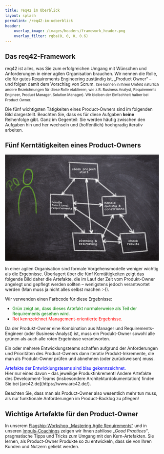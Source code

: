 ```yaml
---
title: req42 im Überblick
layout: splash
permalink: /req42-im-ueberblick
header:
    overlay_image: /images/headers/framework_header.png
    overlay_filter: rgba(0, 0, 0, 0.6)
---
```


<div class="framework" markdown="1"> 

## Das req42-Framework
req42 ist alles, was Sie zum erfolgreichen Umgang mit Wünschen und Anforderungen in einer agilen Organisation brauchen. Wir nennen die Rolle, die für gutes Requirements Engineering zuständig ist, „Product Owner“ – und folgen damit dem Vorschlag von Scrum. <small> (Sie können in Ihrem Umfeld natürlich andere Bezeichnungen für diese Rolle etablieren, wie z.B. Business Analyst, Requirements Engineer, Product Manager, Solution Manager). Wir bleiben der Einfachheit halber bei Product Owner. </small>

Die fünf wichtigsten Tätigkeiten eines Product-Owners sind im folgenden Bild dargestellt. Beachten Sie, dass es für diese Aufgaben **keine** Reihenfolge gibt. Ganz im Gegenteil: Sie werden häufig zwischen den Aufgaben hin und her wechseln und (hoffentlich) hochgradig iterativ arbeiten.

## Fünf Kerntätigkeiten eines Product-Owners
![](/images/framework/framework_uebersicht.png)

In einer agilen Organisation sind formale Vorgehensmodelle weniger wichtig als die Ergebnisse. Überlagert über die fünf Kerntätigkeiten zeigt das folgende Bild daher die Artefakte, die im Lauf der Zeit vom Produkt-Owner angelegt und gepflegt werden sollten – wenigstens jedoch verantwortet werden (Man muss ja nicht alles selbst machen :-)).

Wir verwenden einen Farbcode für diese Ergebnisse:
* <div style="color:green"> Grün zeigt an, dass dieses Artefakt normalerweise als Teil der Requirements gesehen wird. </div>
* <div style="color:red" >Rot kennzeichnet Management-orientierte Ergebnisse.  </div>

Da der Produkt-Owner eine Kombination aus Manager und Requirements-Engineer (oder Business-Analyst) ist,  muss ein Produkt-Owner sowohl alle grünen als auch alle roten Ergebnisse verantworten.

Ein oder mehrere Entwicklungsteams schaffen aufgrund der Anforderungen und Prioritäten des Product-Owners dann iterativ Produkt-Inkremente, die man als Produkt-Owner prüfen und abnehmen (oder zurückweisen) muss.  
<div style="color:blue"> Artefakte der Entwicklungsteams sind blau gekennzeichnet. </div>  
Hier nur eines davon – das jeweilige Produktinkrement! Andere Artefakte des Development-Teams (insbesondere Architekturdokumentation) finden Sie bei [arc42.de](https://www.arc42.de/).

Beachten Sie, dass man als Product-Owner also wesentlich mehr tun muss, als nur funktionale Anforderungen im Product-Backlog zu pflegen!

## Wichtige Artefakte für den Product-Owner

In unserem [Flagship-Workshop „Mastering Agile Requirements“](/masteringagile) und in unseren [Impuls-Coachings](/coaching) zeigen wir Ihnen zahllose *„Good Practices“*, pragmatische Tipps und Tricks zum Umgang mit den Kern-Artefakten. Sie lernen, als Product-Owner Produkte so zu entwickeln, dass sie von Ihren Kunden und Nutzern geliebt werden.

</div>